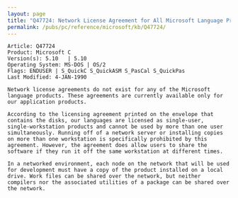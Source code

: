 ```yaml
---
layout: page
title: "Q47724: Network License Agreement for All Microsoft Language Products"
permalink: /pubs/pc/reference/microsoft/kb/Q47724/
---
```


	Article: Q47724
	Product: Microsoft C
	Version(s): 5.10   | 5.10
	Operating System: MS-DOS | OS/2
	Flags: ENDUSER | S_QuickC S_QuickASM S_PasCal S_QuickPas
	Last Modified: 4-JAN-1990
	
	Network license agreements do not exist for any of the Microsoft
	language products. These agreements are currently available only for
	our application products.
	
	According to the licensing agreement printed on the envelope that
	contains the disks, our languages are licensed as single-user,
	single-workstation products and cannot be used by more than one user
	simultaneously. Running off of a network server or installing copies
	on more than one workstation is specifically prohibited by this
	agreement. However, the agreement does allow users to share the
	software if they run it off the same workstation at different times.
	
	In a networked environment, each node on the network that will be used
	for development must have a copy of the product installed on a local
	drive. Work files can be shared over the network, but neither
	compilers nor the associated utilities of a package can be shared over
	the network.
